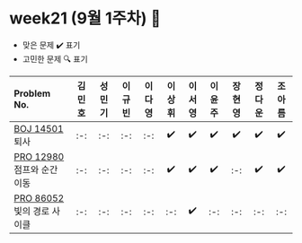 # week21 (9월 1주차) :pencil:

- 맞은 문제 :heavy_check_mark: 표기
- 고민한 문제 :mag: 표기

| Problem No.                                                                                       | 김민호 | 성민기 | 이규빈 | 이다영 | 이상휘 | 이서영 | 이윤주 | 장현영 | 정다운 | 조아름 |
| :------------------------------------------------------------------------------------------------ | :----: | :----: | :----: | :----: | :----: | :----: | :----: | :----: | :----: | :----: |
| [BOJ 14501](https://www.acmicpc.net/problem/14501) 퇴사 |   :-:   |  :-:   |   :-:   |   :-:   |   :heavy_check_mark:   |   ✔️   |   :heavy_check_mark:  |   :heavy_check_mark:   |   :heavy_check_mark:   |   :heavy_check_mark:  |
| [PRO 12980](https://school.programmers.co.kr/learn/courses/30/lessons/92341) 점프와 순간 이동         |  :-:   |  :-:   |  :-:   |   :-:   |   :heavy_check_mark:   |  :heavy_check_mark:   |  :heavy_check_mark:  |   :-:   |  :heavy_check_mark:   |  :heavy_check_mark:   |
| [PRO 86052](https://school.programmers.co.kr/learn/courses/30/lessons/86052) 빛의 경로 사이클            |   :-:   |  :-:   |   :-:   |  :-:   |   :-:   |   :heavy_check_mark:   |  :-:  |  :-:   |  :-:   |  :-:   |
